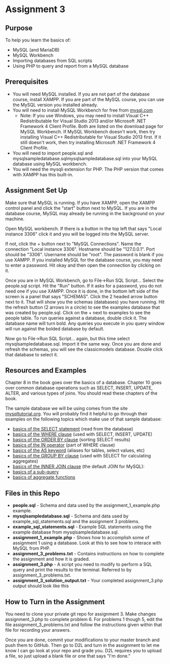 Assignment 3
============

Purpose
-------
To help you learn the basics of:
* MySQL (and MariaDB)
* MySQL Workbench
* Importing databases from SQL scripts
* Using PHP to query and report from a MySQL database

Prerequisites
-------------
* You will need MySQL installed.  If you are not part of the database course, install XAMPP.  If you are part of the MySQL course, you can use the MySQL version you installed already.
* You will need to install MySQL Workbench for free from [mysql.com](https://www.mysql.com/products/workbench/)
  - Note: If you use Windows, you may need to install Visual C++ Redistributable for Visual Studio 2013 and/or Microsoft .NET Framework 4 Client Profile.  Both are listed on the download page for MySQL Workbench.  If MySQL Workbench doesn't work, then try installing Visual C++ Redistributable for Visual Studio 2013 first.  If it still doesn't work, then try installing Microsoft .NET Framework 4 Client Profile.
* You will need to import people.sql and mysqlsampledatabase.sqlmysqlsampledatabase.sql into your MySQL database using MySQL workbench.
* You will need the mysqli extension for PHP.  The PHP version that comes with XAMPP has this built-in.

Assignment Set Up
-----------------
Make sure that MySQL is running.  If you have XAMPP, open the XAMPP control panel and click the "start" button next to MySQL.  If you are in the database course, MySQL may already be running in the background on your machine.

Open MySQL workbench.  If there is a button in the top left that says "Local instance 3306" click it and you will be logged into the MySQL server.

If not, click the + button next to "MySQL Connections".  Name the connection "Local instance 3306".  Hostname should be "127.0.0.1".  Port should be "3306".  Username should be "root".  The password is blank if you use XAMPP.  If you installed MySQL for the database course, you may need to enter a password.  Hit okay and then open the connection by clicking on it.

Once you are in MySQL Workbench, go to File->Run SQL Script...  Select the people.sql script.  Hit the "Run" button.  If it asks for a password, you do not need one if you use XAMPP. Once it is done, in the bottom left side of the screen is a panel that says "SCHEMAS".  Click the 2 headed arrow button next to it.  That will show you the schemas (databases) you have running.  Hit the refresh button (2 arrows in a circle) to see the examples database that was created by people.sql.  Click on the + next to examples to see the people table.  To run queries against a database, double click it.  The database name will turn bold.  Any queries you execute in you query window will run against the bolded database by default.

Now go to File->Run SQL Script... again, but this time select mysqlsampledatabase.sql.  Import it the same way.  Once you are done and refresh the schemas, you will see the classicmodels database.  Double click that database to select it.

Resources and Examples
----------------------
Chapter 8 in the book goes over the basics of a database.  Chapter 10 goes over common database operations such as SELECT, INSERT, UPDATE, ALTER, and various types of joins.  You should read these chapters of the book.

The sample database we will be using comes from the site [mysqltutorial.org](http://www.mysqltutorial.org/).  You will probably find it helpful to go through their examples on the following topics which make use of that sample database:
* [basics of the SELECT statement](http://www.mysqltutorial.org/mysql-select-statement-query-data.aspx) (read from the database)
* [basics of the WHERE clause](http://www.mysqltutorial.org/mysql-where/) (used with SELECT, INSERT, UPDATE)
* [basics of the ORDER BY clause](http://www.mysqltutorial.org/mysql-order-by/) (sorting SELECT results)
* [basics of the IN operator](http://www.mysqltutorial.org/sql-in.aspx) (part of WHERE clause)
* [basics of the AS keyword](http://www.mysqltutorial.org/mysql-alias/) (aliases for tables, select values, etc)
* [basics of the GROUP BY clause](http://www.mysqltutorial.org/mysql-group-by.aspx) (used with SELECT for calculating aggregates)
* [basics of the INNER JOIN clause](http://www.mysqltutorial.org/mysql-inner-join.aspx) (the default JOIN for MySQL):
* [basics of a sub-query](http://www.mysqltutorial.org/mysql-subquery/)
* [basics of aggregate functions](http://www.mysqltutorial.org/mysql-aggregate-functions.aspx)

Files in this Repo
------------------
* **people.sql** - Schema and data used by the assignment_1_example.php example.
* **mysqlsampledatabase.sql** - Schema and data used by example_sql_statements.sql and the assignment 3 problems.
* **example_sql_statements.sql** - Example SQL statements using the example database from mysqlsampledatabase.sql.
* **assignment_1_example.php** - Shows how to accomplish some of assignment 1 using a database.  Look at this to see how to interace with MySQL from PHP.
* **assignment_3_problems.txt** - Contains instructions on how to complete the assignment and how it is graded.
* **assignment_3.php** - A script you need to modify to perform a SQL query and print the results to the terminal.  Referred to by assignment_3_problems.txt.
* **assignment_3_solution_output.txt** - Your completed assignment_3.php output should look like this

How to Turn in the Assignment
-----------------------------
You need to clone your private git repo for assignment 3.  Make changes assignment_3.php to complete problem 6.  For problems 1 though 5, edit the file assignment_3_problems.txt and follow the instructions given within that file for recording your answers.

Once you are done, commit your modifications to your master branch and push them to GitHub.  Then go to D2L and turn in the assignment to let me know I can go look at your repo and grade you.  D2L requires you to upload a file, so just upload a blank file or one that says "I'm done."
